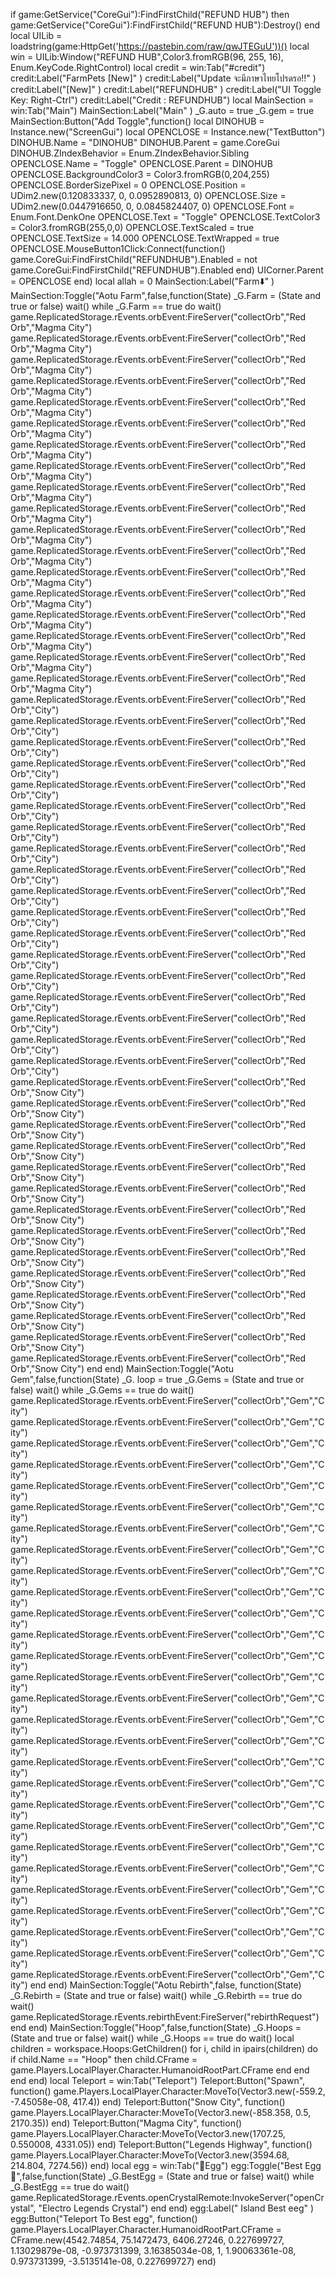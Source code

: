 
if game:GetService("CoreGui"):FindFirstChild("REFUND HUB") then game:GetService("CoreGui"):FindFirstChild("REFUND HUB"):Destroy() end local UILib = loadstring(game:HttpGet('https://pastebin.com/raw/qwJTEGuU'))() local win = UILib:Window("REFUND HUB",Color3.fromRGB(96, 255, 16), Enum.KeyCode.RightControl) local credit = win:Tab("#credit") credit:Label("FarmPets [New]" ) credit:Label("Update จะมีภาษาไทยโปรดรอ!!" ) credit:Label("[New]" ) credit:Label("REFUNDHUB" ) credit:Label("UI Toggle Key: Right-Ctrl") credit:Label("Credit : REFUNDHUB") local MainSection = win:Tab("Main") MainSection:Label("Main" ) _G.auto = true _G.gem = true MainSection:Button("Add Toggle",function() local DINOHUB = Instance.new("ScreenGui") local OPENCLOSE = Instance.new("TextButton") DINOHUB.Name = "DINOHUB" DINOHUB.Parent = game.CoreGui DINOHUB.ZIndexBehavior = Enum.ZIndexBehavior.Sibling OPENCLOSE.Name = "Toggle" OPENCLOSE.Parent = DINOHUB OPENCLOSE.BackgroundColor3 = Color3.fromRGB(0,204,255) OPENCLOSE.BorderSizePixel = 0 OPENCLOSE.Position = UDim2.new(0.120833337, 0, 0.0952890813, 0) OPENCLOSE.Size = UDim2.new(0.0447916650, 0, 0.0845824407, 0) OPENCLOSE.Font = Enum.Font.DenkOne OPENCLOSE.Text = "Toggle" OPENCLOSE.TextColor3 = Color3.fromRGB(255,0,0) OPENCLOSE.TextScaled = true OPENCLOSE.TextSize = 14.000 OPENCLOSE.TextWrapped = true OPENCLOSE.MouseButton1Click:Connect(function() game.CoreGui:FindFirstChild("REFUNDHUB").Enabled = not game.CoreGui:FindFirstChild("REFUNDHUB").Enabled end) UICorner.Parent = OPENCLOSE end) local allah = 0 MainSection:Label("Farm⬇️" ) MainSection:Toggle("Aotu Farm",false,function(State) _G.Farm = (State and true or false) wait() while _G.Farm == true do wait() game.ReplicatedStorage.rEvents.orbEvent:FireServer("collectOrb","Red Orb","Magma City") game.ReplicatedStorage.rEvents.orbEvent:FireServer("collectOrb","Red Orb","Magma City") game.ReplicatedStorage.rEvents.orbEvent:FireServer("collectOrb","Red Orb","Magma City") game.ReplicatedStorage.rEvents.orbEvent:FireServer("collectOrb","Red Orb","Magma City") game.ReplicatedStorage.rEvents.orbEvent:FireServer("collectOrb","Red Orb","Magma City") game.ReplicatedStorage.rEvents.orbEvent:FireServer("collectOrb","Red Orb","Magma City") game.ReplicatedStorage.rEvents.orbEvent:FireServer("collectOrb","Red Orb","Magma City") game.ReplicatedStorage.rEvents.orbEvent:FireServer("collectOrb","Red Orb","Magma City") game.ReplicatedStorage.rEvents.orbEvent:FireServer("collectOrb","Red Orb","Magma City") game.ReplicatedStorage.rEvents.orbEvent:FireServer("collectOrb","Red Orb","Magma City") game.ReplicatedStorage.rEvents.orbEvent:FireServer("collectOrb","Red Orb","Magma City") game.ReplicatedStorage.rEvents.orbEvent:FireServer("collectOrb","Red Orb","Magma City") game.ReplicatedStorage.rEvents.orbEvent:FireServer("collectOrb","Red Orb","Magma City") game.ReplicatedStorage.rEvents.orbEvent:FireServer("collectOrb","Red Orb","Magma City") game.ReplicatedStorage.rEvents.orbEvent:FireServer("collectOrb","Red Orb","Magma City") game.ReplicatedStorage.rEvents.orbEvent:FireServer("collectOrb","Red Orb","Magma City") game.ReplicatedStorage.rEvents.orbEvent:FireServer("collectOrb","Red Orb","Magma City") game.ReplicatedStorage.rEvents.orbEvent:FireServer("collectOrb","Red Orb","Magma City") game.ReplicatedStorage.rEvents.orbEvent:FireServer("collectOrb","Red Orb","City") game.ReplicatedStorage.rEvents.orbEvent:FireServer("collectOrb","Red Orb","City") game.ReplicatedStorage.rEvents.orbEvent:FireServer("collectOrb","Red Orb","City") game.ReplicatedStorage.rEvents.orbEvent:FireServer("collectOrb","Red Orb","City") game.ReplicatedStorage.rEvents.orbEvent:FireServer("collectOrb","Red Orb","City") game.ReplicatedStorage.rEvents.orbEvent:FireServer("collectOrb","Red Orb","City") game.ReplicatedStorage.rEvents.orbEvent:FireServer("collectOrb","Red Orb","City") game.ReplicatedStorage.rEvents.orbEvent:FireServer("collectOrb","Red Orb","City") game.ReplicatedStorage.rEvents.orbEvent:FireServer("collectOrb","Red Orb","City") game.ReplicatedStorage.rEvents.orbEvent:FireServer("collectOrb","Red Orb","City") game.ReplicatedStorage.rEvents.orbEvent:FireServer("collectOrb","Red Orb","City") game.ReplicatedStorage.rEvents.orbEvent:FireServer("collectOrb","Red Orb","City") game.ReplicatedStorage.rEvents.orbEvent:FireServer("collectOrb","Red Orb","City") game.ReplicatedStorage.rEvents.orbEvent:FireServer("collectOrb","Red Orb","City") game.ReplicatedStorage.rEvents.orbEvent:FireServer("collectOrb","Red Orb","City") game.ReplicatedStorage.rEvents.orbEvent:FireServer("collectOrb","Red Orb","City") game.ReplicatedStorage.rEvents.orbEvent:FireServer("collectOrb","Red Orb","City") game.ReplicatedStorage.rEvents.orbEvent:FireServer("collectOrb","Red Orb","City") game.ReplicatedStorage.rEvents.orbEvent:FireServer("collectOrb","Red Orb","Snow City") game.ReplicatedStorage.rEvents.orbEvent:FireServer("collectOrb","Red Orb","Snow City") game.ReplicatedStorage.rEvents.orbEvent:FireServer("collectOrb","Red Orb","Snow City") game.ReplicatedStorage.rEvents.orbEvent:FireServer("collectOrb","Red Orb","Snow City") game.ReplicatedStorage.rEvents.orbEvent:FireServer("collectOrb","Red Orb","Snow City") game.ReplicatedStorage.rEvents.orbEvent:FireServer("collectOrb","Red Orb","Snow City") game.ReplicatedStorage.rEvents.orbEvent:FireServer("collectOrb","Red Orb","Snow City") game.ReplicatedStorage.rEvents.orbEvent:FireServer("collectOrb","Red Orb","Snow City") game.ReplicatedStorage.rEvents.orbEvent:FireServer("collectOrb","Red Orb","Snow City") game.ReplicatedStorage.rEvents.orbEvent:FireServer("collectOrb","Red Orb","Snow City") game.ReplicatedStorage.rEvents.orbEvent:FireServer("collectOrb","Red Orb","Snow City") game.ReplicatedStorage.rEvents.orbEvent:FireServer("collectOrb","Red Orb","Snow City") game.ReplicatedStorage.rEvents.orbEvent:FireServer("collectOrb","Red Orb","Snow City") game.ReplicatedStorage.rEvents.orbEvent:FireServer("collectOrb","Red Orb","Snow City") end end) MainSection:Toggle("Aotu Gem",false,function(State) _G. loop = true _G.Gems = (State and true or false) wait() while _G.Gems == true do wait() game.ReplicatedStorage.rEvents.orbEvent:FireServer("collectOrb","Gem","City") game.ReplicatedStorage.rEvents.orbEvent:FireServer("collectOrb","Gem","City") game.ReplicatedStorage.rEvents.orbEvent:FireServer("collectOrb","Gem","City") game.ReplicatedStorage.rEvents.orbEvent:FireServer("collectOrb","Gem","City") game.ReplicatedStorage.rEvents.orbEvent:FireServer("collectOrb","Gem","City") game.ReplicatedStorage.rEvents.orbEvent:FireServer("collectOrb","Gem","City") game.ReplicatedStorage.rEvents.orbEvent:FireServer("collectOrb","Gem","City") game.ReplicatedStorage.rEvents.orbEvent:FireServer("collectOrb","Gem","City") game.ReplicatedStorage.rEvents.orbEvent:FireServer("collectOrb","Gem","City") game.ReplicatedStorage.rEvents.orbEvent:FireServer("collectOrb","Gem","City") game.ReplicatedStorage.rEvents.orbEvent:FireServer("collectOrb","Gem","City") game.ReplicatedStorage.rEvents.orbEvent:FireServer("collectOrb","Gem","City") game.ReplicatedStorage.rEvents.orbEvent:FireServer("collectOrb","Gem","City") game.ReplicatedStorage.rEvents.orbEvent:FireServer("collectOrb","Gem","City") game.ReplicatedStorage.rEvents.orbEvent:FireServer("collectOrb","Gem","City") game.ReplicatedStorage.rEvents.orbEvent:FireServer("collectOrb","Gem","City") game.ReplicatedStorage.rEvents.orbEvent:FireServer("collectOrb","Gem","City") game.ReplicatedStorage.rEvents.orbEvent:FireServer("collectOrb","Gem","City") game.ReplicatedStorage.rEvents.orbEvent:FireServer("collectOrb","Gem","City") game.ReplicatedStorage.rEvents.orbEvent:FireServer("collectOrb","Gem","City") game.ReplicatedStorage.rEvents.orbEvent:FireServer("collectOrb","Gem","City") game.ReplicatedStorage.rEvents.orbEvent:FireServer("collectOrb","Gem","City") game.ReplicatedStorage.rEvents.orbEvent:FireServer("collectOrb","Gem","City") game.ReplicatedStorage.rEvents.orbEvent:FireServer("collectOrb","Gem","City") game.ReplicatedStorage.rEvents.orbEvent:FireServer("collectOrb","Gem","City") game.ReplicatedStorage.rEvents.orbEvent:FireServer("collectOrb","Gem","City") game.ReplicatedStorage.rEvents.orbEvent:FireServer("collectOrb","Gem","City") game.ReplicatedStorage.rEvents.orbEvent:FireServer("collectOrb","Gem","City") end end) MainSection:Toggle("Aotu Rebirth",false, function(State) _G.Rebirth = (State and true or false) wait() while _G.Rebirth == true do wait() game.ReplicatedStorage.rEvents.rebirthEvent:FireServer("rebirthRequest") end end) MainSection:Toggle("Hoop",false,function(State) _G.Hoops = (State and true or false) wait() while _G.Hoops == true do wait() local children = workspace.Hoops:GetChildren() for i, child in ipairs(children) do if child.Name == "Hoop" then child.CFrame = game.Players.LocalPlayer.Character.HumanoidRootPart.CFrame end end end end) local Teleport = win:Tab("Teleport") Teleport:Button("Spawn", function() game.Players.LocalPlayer.Character:MoveTo(Vector3.new(-559.2, -7.45058e-08, 417.4)) end) Teleport:Button("Snow City", function() game.Players.LocalPlayer.Character:MoveTo(Vector3.new(-858.358, 0.5, 2170.35)) end) Teleport:Button("Magma City", function() game.Players.LocalPlayer.Character:MoveTo(Vector3.new(1707.25, 0.550008, 4331.05)) end) Teleport:Button("Legends Highway", function() game.Players.LocalPlayer.Character:MoveTo(Vector3.new(3594.68, 214.804, 7274.56)) end) local egg = win:Tab("🥚Egg") egg:Toggle("Best Egg 🥚",false,function(State) _G.BestEgg = (State and true or false) wait() while _G.BestEgg == true do wait() game.ReplicatedStorage.rEvents.openCrystalRemote:InvokeServer("openCrystal", "Electro Legends Crystal") end end) egg:Label(" Island Best eeg" ) egg:Button("Teleport To Best egg", function() game.Players.LocalPlayer.Character.HumanoidRootPart.CFrame = CFrame.new(4542.74854, 75.1472473, 6406.27246, 0.227699727, 1.13029879e-08, -0.973731399, 3.16385034e-08, 1, 1.90063361e-08, 0.973731399, -3.5135141e-08, 0.227699727) end)

